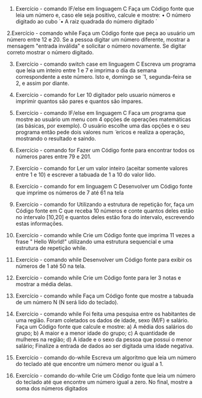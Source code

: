 1. Exercício - comando IF/else em linguagem C
Faça um Código fonte que leia um número e, caso ele seja positivo,
calcule e mostre:
• O número digitado ao cubo ́
• A raiz quadrada do número digitado ́

2.Exercício - comando while
Faça um Código fonte que peça ao usuário um número entre 12 e 20.
Se a pessoa digitar um número diferente, mostrar a mensagem
"entrada inválida" e solicitar o número novamente. Se digitar correto
mostrar o número digitado.


3. Exercício - comando switch case em linguagem C
Escreva um programa que leia um inteiro entre 1 e 7 e imprima o dia
da semana correspondente a este número. Isto e, domingo se ́ 1,
segunda-feira se 2, e assim por diante.


4. Exercício - comando for
Ler 10 digitador pelo usuario números e imprimir quantos são pares e
quantos são ímpares.


5. Exercício - comando IF/else em linguagem C
Faca um programa que mostre ao usuário um menu com 4 opções de
operações matemáticas (as básicas, por exemplo). O usuário escolhe
uma das opções e o seu programa então pede dois valores num ̃
ericos e realiza a operação, mostrando o resultado e saindo.


6. Exercício - comando for
Fazer um Código fonte para encontrar todos os números pares entre
79 e 201.


7. Exercício - comando for
Ler um valor inteiro (aceitar somente valores entre 1 e 10) e escrever
a tabuada de 1 a 10 do valor lido.


8. Exercício - comando for em linguagem C
Desenvolver um Código fonte que imprime os números de 7 até 61
na tela


9. Exercício - comando for
Utilizando a estrutura de repetição for, faça um Código fonte em C
que receba 10 números e conte quantos deles estão no intervalo
[10,20] e quantos deles estão fora do intervalo, escrevendo estas
informações.


10. Exercício - comando while
Crie um Código fonte que imprima 11 vezes a frase " Hello World!"
utilizando uma estrutura sequencial e uma estrutura de repetição
while.


11. Exercício - comando while
Desenvolver um Código fonte para exibir os números de 1 até 50 na
tela.


12. Exercício - comando while
Crie um Código fonte para ler 3 notas e mostrar a
média delas.


13. Exercício - comando while
Faça um Código fonte que mostre a tabuada de um número N (N será
lido do teclado).


14. Exercício - comando while
Foi feita uma pesquisa entre os habitantes de uma região. Foram
coletados os dados de idade,
sexo (M/F) e salário. Faça um Código fonte que calcule e mostre:
a) A média dos salários do grupo;
b) A maior e a menor idade do grupo;
c) A quantidade de mulheres na região;
d) A idade e o sexo da pessoa que possui o menor salário;
Finalize a entrada de dados ao ser digitada uma idade negativa.


15. Exercício - comando do-while
Escreva um algoritmo que leia um número do teclado até que
encontre um número menor ou igual a 1.


16. Exercício - comando do-while
Crie um Código fonte que leia um número do teclado até que
encontre um número igual a zero. No final, mostre a soma dos
números digitados